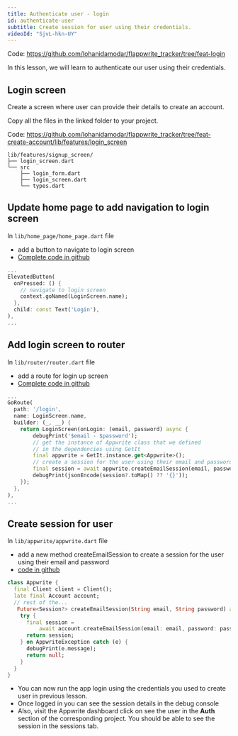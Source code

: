 ```yaml
---
title: Authenticate user - login
id: authenticate-user
subtitle: Create session for user using their credentials.
videoId: "SjvL-hkn-UY"
---
```


Code: https://github.com/lohanidamodar/flappwrite_tracker/tree/feat-login

In this lesson, we will learn to authenticate our user using their credentials.

## Login screen

Create a screen where user can provide their details to create an account.


Copy all the files in the linked folder to your project.

Code: https://github.com/lohanidamodar/flappwrite_tracker/tree/feat-create-account/lib/features/login_screen

```
lib/features/signup_screen/
├── login_screen.dart
└── src
    ├── login_form.dart
    ├── login_screen.dart
    └── types.dart
```

## Update home page to add navigation to login screen

In `lib/home_page/home_page.dart` file

- add a button to navigate to login screen
- [Complete code in github](https://github.com/lohanidamodar/flappwrite_tracker/blob/feat-login/lib/home_page/home_page.dart)

```dart
...
ElevatedButton(
  onPressed: () {
    // navigate to login screen
    context.goNamed(LoginScreen.name);
  },
  child: const Text('Login'),
),
...
```

## Add login screen to router

In `lib/router/router.dart` file

- add a route for login up screen
- [Complete code in github](https://github.com/lohanidamodar/flappwrite_tracker/blob/feat-login/lib/router/router.dart)

```dart
...
GoRoute(
  path: '/login',
  name: LoginScreen.name,
  builder: (_, __) {
    return LoginScreen(onLogin: (email, password) async {
        debugPrint('$email - $password');
        // get the instance of Appwrite class that we defined
        // in the dependencies using GetIt
        final appwrite = GetIt.instance.get<Appwrite>();
        // create a session for the user using their email and password
        final session = await appwrite.createEmailSession(email, password);
        debugPrint(jsonEncode(session?.toMap() ?? '{}'));
    });
  },
),
...
```


## Create session for user

In `lib/appwrite/appwrite.dart` file

- add a new method createEmailSession to create a session for the user using their email and password
- [code in github](https://github.com/lohanidamodar/flappwrite_tracker/blob/feat-login/lib/appwrite/appwrite.dart)

```dart
class Appwrite {
  final Client client = Client();
  late final Account account;
  // rest of the...
   Future<Session?> createEmailSession(String email, String password) async {
    try {
      final session =
          await account.createEmailSession(email: email, password: password);
      return session;
    } on AppwriteException catch (e) {
      debugPrint(e.message);
      return null;
    }
  }
}
```


- You can now run the app login using the credentials you used to create user in previous lesson.
- Once logged in you can see the session details in the debug console
- Also, visit the Appwrite dashboard click on see the user in the **Auth** section of the corresponding project. You should be able to see the session in the sessions tab.
